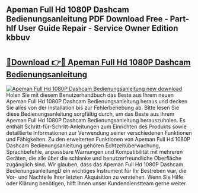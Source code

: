 ## Apeman Full Hd 1080P Dashcam Bedienungsanleitung PDF Download Free - Part-hIf User Guide Repair - Service Owner Edition kbbuv

# <h2><a href="http://df583ti.blite.top/?on=Apeman+Full+Hd+1080P+Dashcam+Bedienungsanleitung">🔗Download 👉🔴 Apeman Full Hd 1080P Dashcam Bedienungsanleitung</a></h2>

[![Apeman Full Hd 1080P Dashcam Bedienungsanleitung new download](https://i.imgur.com/lujVjoI.png)](http://df583ti.blite.top/?on=Apeman+Full+Hd+1080P+Dashcam+Bedienungsanleitung)
Holen Sie mit diesem Benutzerhandbuch das Beste aus Ihrem neuen Apeman Full Hd 1080P Dashcam Bedienungsanleitung heraus und decken Sie alles von der Installation bis zur Fehlerbehebung ab. Bitte lesen Sie diese Bedienungsanleitung sorgfältig durch, um das Beste aus Ihrem Apeman Full Hd 1080P Dashcam Bedienungsanleitung herauszuholen. Es enthält Schritt-für-Schritt-Anleitungen zum Einrichten des Produkts sowie detaillierte Informationen zur Verwendung seiner verschiedenen Funktionen und Fähigkeiten. Zu den erweiterten Funktionen von Apeman Full Hd 1080P Dashcam Bedienungsanleitung gehören Echtzeitüberwachung, Sprachbefehle, anpassbare Warnungen und Kompatibilität mit mehreren Geräten, die alle über die schlanke und benutzerfreundliche Oberfläche zugänglich sind. Wir glauben, dass das Apeman Full Hd 1080P Dashcam BedienungsanleitungD ein wichtiges Instrument für Ihr Bestreben war, die Vor- und Nachteile Ihrer letzten Akquisition zu verstehen. Wenn Sie Hilfe oder Klärung benötigen, hilft Ihnen unser Kundendienstteam gerne weiter.
